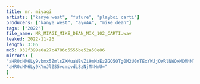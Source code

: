```yaml
---
title: mr. miyagi
artists: ["kanye west", "future", "playboi carti"]
producers: ["kanye west", "ayoAA", "mike dean"]
tags: ["2022"]
file_name: MR_MIAGI_MIKE_DEAN_MIX_102_CARTI.wav
leaked: 2022-11-26
length: 3:05
md5: 832f399a0a27c4786c5555be52a50e86
mirrors: [
"aHR0cHM6Ly9vbmx5ZmlsZXMuaW8vZi9mMzEzZGQ5OTg0M2U0YTExYWJjOWRlNWQxMDM4NTAxMg==",
"aHR0cHM6Ly9kYnJlZS5vcmcvdi8zNjM4MmU="
]
---
```

